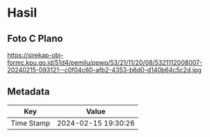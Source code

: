 # Hasil

## Foto C Plano

https://sirekap-obj-formc.kpu.go.id/51d4/pemilu/ppwp/53/21/11/20/08/5321112008007-20240215-093121--c0f04c60-afb2-4353-b6d0-d140b64c5c2d.jpg


## Metadata

| Key        | Value               |
| ---------- | ------------------- |
| Time Stamp | 2024-02-15 19:30:26 |



